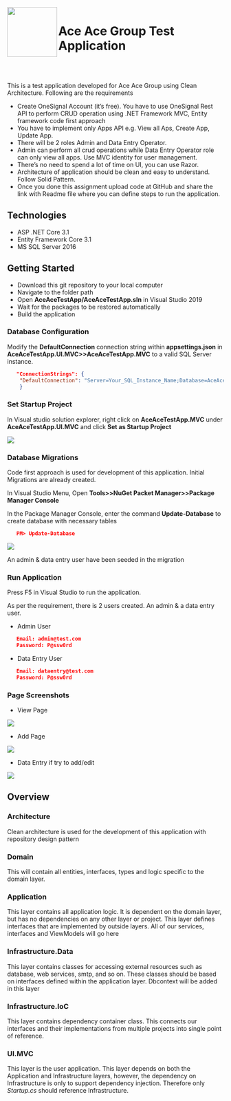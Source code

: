  <img align="left" width="116" height="116" src="https://raw.githubusercontent.com/jasontaylordev/CleanArchitecture/master/.github/icon.png" />
 
 # Ace Ace Group Test Application

<br/>
<br/>

This is a test application developed for Ace Ace Group using Clean Architecture. Following are the requirements
* Create OneSignal Account (it’s free). You have to use OneSignal Rest API to perform CRUD operation using .NET Framework MVC, Entity framework code first approach
* You have to implement only Apps API e.g. View all Aps, Create App, Update App.
* There will be 2 roles Admin and Data Entry Operator.
* Admin can perform all crud operations while Data Entry Operator role can only view all apps. Use MVC identity for user management. 
* There’s no need to spend a lot of time on UI, you can use Razor.
* Architecture of application should be clean and easy to understand. Follow Solid Pattern.
* Once you done this assignment upload code at GitHub and share the link with Readme file where you can define steps to run the application. 

## Technologies

* ASP .NET Core 3.1
* Entity Framework Core 3.1
* MS SQL Server 2016


## Getting Started

* Download this git repository to your local computer
* Navigate to the folder path
* Open **AceAceTestApp/AceAceTestApp.sln** in Visual Studio 2019
* Wait for the packages to be restored automatically
* Build the application


### Database Configuration

Modify the **DefaultConnection** connection string within **appsettings.json** in **AceAceTestApp.UI.MVC>>AceAceTestApp.MVC** to a valid SQL Server instance.

```json
   "ConnectionStrings": {
    "DefaultConnection": "Server=Your_SQL_Instance_Name;Database=AceAceTestApp;Trusted_Connection=True;MultipleActiveResultSets=true"
    }
```

### Set Startup Project

In Visual studio solution explorer, right click on **AceAceTestApp.MVC** under **AceAceTestApp.UI.MVC** and click **Set as Startup Project**


<img src="https://user-images.githubusercontent.com/27881417/98599490-72020900-22f5-11eb-95fe-bbdcb9e9a358.png">


### Database Migrations

Code first approach is used for development of this application. Initial Migrations are already created.

In Visual Studio Menu, Open **Tools>>NuGet Packet Manager>>Package Manager Console**

In the Package Manager Console, enter the command **Update-Database** to create database with necessary tables

```json
   PM> Update-Database
```


<img src="https://user-images.githubusercontent.com/27881417/98601330-52b8ab00-22f8-11eb-84e8-337f963de078.png">


An admin & data entry user have been seeded in the migration

### Run Application

Press F5 in Visual Studio to run the application.

As per the requirement, there is 2 users created. An admin & a data entry user.

* Admin User
```json
   Email: admin@test.com
   Password: P@ssw0rd
```
* Data Entry User 
```json
   Email: dataentry@test.com
   Password: P@ssw0rd
```

### Page Screenshots

* View Page

<img src="https://user-images.githubusercontent.com/27881417/98599614-b7263b00-22f5-11eb-88aa-d5bd2803ce0d.png">

* Add Page

<img src="https://user-images.githubusercontent.com/27881417/98599803-02d8e480-22f6-11eb-8637-db38a8385a92.png">

* Data Entry if try to add/edit

<img src="https://user-images.githubusercontent.com/27881417/98599853-18e6a500-22f6-11eb-880b-0b77b9f02ce7.png">



## Overview

### Architecture

Clean architecture is used for the development of this application with repository design pattern

### Domain

This will contain all entities, interfaces, types and logic specific to the domain layer.

### Application

This layer contains all application logic. It is dependent on the domain layer, but has no dependencies on any other layer or project. This layer defines interfaces that are implemented by outside layers. All of our services, interfaces and ViewModels will go here

### Infrastructure.Data

This layer contains classes for accessing external resources such as database, web services, smtp, and so on. These classes should be based on interfaces defined within the application layer. Dbcontext will be added in this layer

### Infrastructure.IoC

This layer contains dependency container class. This connects our interfaces and their implementations from multiple projects into single point of reference.

### UI.MVC

This layer is the user application. This layer depends on both the Application and Infrastructure layers, however, the dependency on Infrastructure is only to support dependency injection. Therefore only *Startup.cs* should reference Infrastructure.
